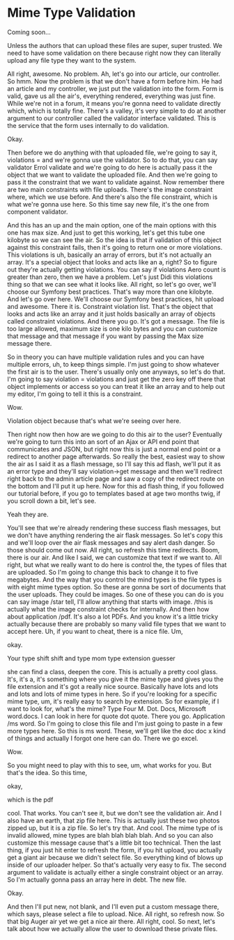 # Mime Type Validation

Coming soon...

Unless the authors that can upload these files are super, super trusted. We need to
have some validation on there because right now they can literally upload any file
type they want to the system.

All right, awesome. No problem. Ah, let's go into our article, our controller. So
hmm. Now the problem is that we don't have a form before him. He had an article and
my controller, we just put the validation into the form. Form is valid, gave us all
the air's, everything rendered, everything was just fine. While we're not in a forum,
it means you're gonna need to validate directly which, which is totally fine. There's
a valley, it's very simple to do at another argument to our controller called the
validator interface validated. This is the service that the form uses internally to
do validation.

Okay.

Then before we do anything with that uploaded file, we're going to say it, violations
= and we're gonna use the validator. So to do that, you can say validator Errol
validate and we're going to do here is actually pass it the object that we want to
validate the uploaded file. And then we're going to pass it the constraint that we
want to validate against. Now remember there are two main constraints with file
uploads. There's the image constraint where, which we use before. And there's also
the file constraint, which is what we're gonna use here. So this time say new file,
it's the one from component validator.

And this has an up and the main option, one of the main options with this one has max
size. And just to get this working, let's get this tube one kilobyte so we can see
the air. So the idea is that if validation of this object against this constraint
fails, then it's going to return one or more violations. This violations is uh,
basically an array of errors, but it's not actually an array. It's a special object
that looks and acts like an a, right? So to figure out they're actually getting
violations. You can say if violations Aero count is greater than zero, then we have a
problem. Let's just Didi this violations thing so that we can see what it looks like.
All right, so let's go over, we'll choose our Symfony best practices. That's way more
than one kilobyte. And let's go over here. We'll choose our Symfony best practices,
hit upload and awesome. There it is. Constraint violation list. That's the object
that looks and acts like an array and it just holds basically an array of objects
called constraint violations. And there you go. It's got a message. The file is too
large allowed, maximum size is one kilo bytes and you can customize that message and
that message if you want by passing the Max size message there.

So in theory you can have multiple validation rules and you can have multiple errors,
uh, to keep things simple. I'm just going to show whatever the first air is to the
user. There's usually only one anyways, so let's do that. I'm going to say violation
= violations and just get the zero key off there that object implements or access so
you can treat it like an array and to help out my editor, I'm going to tell it this
is a constraint.

Wow.

Violation object because that's what we're seeing over here.

Then right now then how are we going to do this air to the user? Eventually we're
going to turn this into an sort of an Ajax or API end point that communicates and
JSON, but right now this is just a normal end point or a redirect to another page
afterwards. So really the best, easiest way to show the air as I said it as a flash
message, so I'll say this ad flash, we'll put it as an error type and they'll say
violation->get message and then we'll redirect right back to the admin article page
and saw a copy of the redirect route on the bottom and I'll put it up here. Now for
this ad flash thing, if you followed our tutorial before, if you go to templates
based at age two months twig, if you scroll down a bit, let's see.

Yeah they are.

You'll see that we're already rendering these success flash messages, but we don't
have anything rendering the air flask messages. So let's copy this and we'll loop
over the air flask messages and say alert dash danger. So those should come out now.
All right, so refresh this time redirects. Boom, there is our air. And like I said,
we can customize that text if we want to. All right, but what we really want to do
here is control the, the types of files that are uploaded. So I'm going to change
this back to change it to five megabytes. And the way that you control the mind types
is the file types is with eight mime types option. So these are gonna be sort of
documents that the user uploads. They could be images. So one of these you can do is
you can say image /star tell, I'll allow anything that starts with image. /this is
actually what the image constraint checks for internally. And then how about
application /pdf. It's also a lot PDFs. And you know it's a little tricky actually
because there are probably so many valid file types that we want to accept here. Uh,
if you want to cheat, there is a nice file. Um,

okay.

Your type shift shift and type mom type extension guesser

she can find a class, deepen the core. This is actually a pretty cool glass. It's,
it's a, it's something where you give it the mime type and gives you the file
extension and it's got a really nice source. Basically have lots and lots and lots
and lots of mime types in here. So if you're looking for a specific mime type, um,
it's really easy to search by extension. So for example, if I want to look for,
what's the mime? Type Four M. Dot. Docs, Microsoft word.docs. I can look in here for
quote dot quote. There you go. Application /ms word. So I'm going to close this file
and I'm just going to paste in a few more types here. So this is ms word. These,
we'll get like the doc doc x kind of things and actually I forgot one here can do.
There we go excel.

Wow.

So you might need to play with this to see, um, what works for you. But that's the
idea. So this time,

okay,

which is the pdf

cool. That works. You can't see it, but we don't see the validation air. And I also
have an earth, that zip file here. This is actually just these two photos zipped up,
but it is a zip file. So let's try that. And cool. The mime type of is invalid
allowed, mine types are blah blah blah blah. And so you can also customize this
message cause that's a little bit too technical. Then the last thing, if you just hit
enter to refresh the form, if you hit upload, you actually get a giant air because we
didn't select file. So everything kind of blows up inside of our uploader helper. So
that's actually very easy to fix. The second argument to validate is actually either
a single constraint object or an array. So I'm actually gonna pass an array here in
debt. The new file.

Okay.

And then I'll put new, not blank, and I'll even put a custom message there, which
says, please select a file to upload. Nice. All right, so refresh now. So that big
Auger air yet we get a nice air there. All right, cool. So next, let's talk about how
we actually allow the user to download these private files.